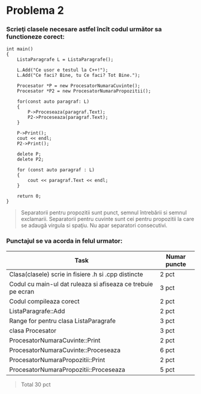 # Problema 2
### Scrieţi clasele necesare astfel încît codul următor sa functioneze corect:
  

    int main()  
    {  
        ListaParagrafe L = ListaParagrafe();

        L.Add("Ce usor e testul la C++!");
        L.Add("Ce faci? Bine, tu Ce faci? Tot Bine.");

        Procesator *P = new ProcesatorNumaraCuvinte();
        Procesator *P2 = new ProcesatorNumaraPropozitii();

        for(const auto paragraf: L)
        {
            P->Proceseaza(paragraf.Text);
            P2->Proceseaza(paragraf.Text);
        }

        P->Print();
        cout << endl;
        P2->Print();

        delete P;
        delete P2;

        for (const auto paragraf : L)
        {
            cout << paragraf.Text << endl;
        }

        return 0;
    }  

> Separatorii pentru propozitii sunt punct, semnul întrebării si semnul exclamarii. 
> Separatorii pentru cuvinte sunt cei pentru propozitii la care se adaugă virgula si spaţiu. 
> Nu apar separatori consecutivi.

### Punctajul se va acorda in felul urmator:  
|Task|Numar puncte|
|--|--|
|Clasa(clasele) scrie in fisiere .h si .cpp distincte|2 pct|
|Codul cu main-ul dat ruleaza si afiseaza ce trebuie pe ecran| 3 pct  |
|Codul compileaza corect| 2 pct  |
|ListaParagrafe::Add| 2 pct  |
|Range for pentru clasa ListaParagrafe|3 pct  |
|clasa Procesator| 3 pct  |
|ProcesatorNumaraCuvinte::Print| 2 pct  |
|ProcesatorNumaraCuvinte::Proceseaza| 6 pct  |
|ProcesatorNumaraPropozitii::Print| 2 pct  |
|ProcesatorNumaraPropozitii::Proceseaza| 5 pct  |

> Total 30 pct